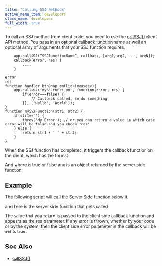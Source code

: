 ```yaml
---
title: "Calling SSJ Methods"
active_menu_item: developers
class_name: developers
full_width: true
---
```



To call an SSJ method from client code, you need to use the [callSSJ()](/developers/user-guide/scripting-apis/client-api/app-functions/callservice) client API method. You pass in an optional callback function name as well an optional array of arguments that your SSJ function requires.

        app.callSSJ(“SSJfunctionName”, callback, [arg1,arg2, ..., argN]);
        callback(error, res) {
            ....
        }
     
    error
    res
    function handler_btnSnap_onClick(mouseev){
        app.callSSJ("mySSJFunction", function(error, res) {
            if(error===false) {
                // Callback called, so do something
            }}, ['Hello', 'World']);
    }
    function mySSJFunction(str1, str2) {
        if(str1=='') {
            throw('My Error'); // or you can return a value in which case error will be false and you check 'res'
        } else {
            return str1 + ' ' + str2;
        }
    }
     
   

When the SSJ function has completed, it triggers the callback function on the client, which has the format

And where is true or false and is an object returned by the server side function

## Example

The following script will call the Server Side function below it.

and here is the server side function that gets called

The value that you return is passed to the client side callback function and appears as the res parameter. If any error is thrown, whether by your code or by the system, then the client side error parameter in the callback will be set to true.

## **See Also**

 - [callSSJ()](/developers/user-guide/scripting-apis/client-api/app-functions/callservice)

